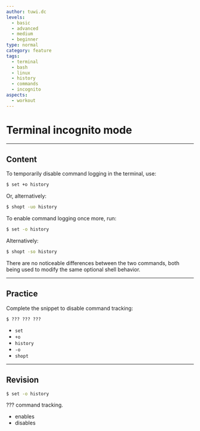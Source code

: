```yaml
---
author: tuwi.dc
levels:
  - basic
  - advanced
  - medium
  - beginner
type: normal
category: feature
tags:
  - terminal
  - bash
  - linux
  - history
  - commands
  - incognito
aspects:
  - workout
---
```


# Terminal incognito mode


---

## Content

To temporarily disable command logging in the terminal, use:

```bash
$ set +o history 
```

Or, alternatively:

```bash
$ shopt -uo history 
```

To enable command logging once more, run:

```bash
$ set -o history 
```

Alternatively:

```bash
$ shopt -so history 
```

There are no noticeable differences between the two commands, both being used to modify the same optional shell behavior.


---

## Practice

Complete the snippet to disable command tracking:

    $ ??? ??? ???

* `set`
* `+o`
* `history`
* `-o`
* `shopt`


---

## Revision

```bash
$ set -o history
```

??? command tracking.

* enables
* disables

